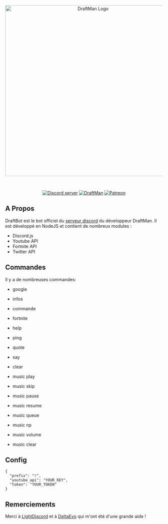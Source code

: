 <div align="center">
  <br />
  <p>
    <a href="https://www.draftman.fr/discord"><img src="https://www.draftman.fr/images/headerlogo.png" width="546" alt="DraftMan Logo" /></a>
  </p>
  <br />
  <p>
    <a href="https://www.draftman.fr/discord"><img src="https://discordapp.com/api/guilds/422112414964908042/embed.png" alt="Discord server" /></a>
    <a href="https://www.draftman.fr"><img src="https://www.draftman.fr/images/badge.svg" alt="DraftMan"/></a>
    <a href="https://www.patreon.com/draftman_dev"><img src="https://img.shields.io/badge/donate-patreon-F96854.svg" alt="Patreon"/></a>
  </p>
</div>

## A Propos
DraftBot est le bot officiel du [serveur discord](https://www.draftman.fr/discord) du développeur DraftMan.
Il est développé en NodeJS et contient de nombreux modules :
- Discord.js
- Youtube API
- Fortnite API
- Twitter API

## Commandes
Il y a de nombreuses commandes:
 - google
 - infos
 - commande
 - fortnite
 - help
 - ping
 - quote
 - say
 - clear
 
 - music play
 - music skip
 - music pause
 - music resume
 - music queue
 - music np
 - music volume
 - music clear
 
 
## Config

```
{
  "prefix": "!",
  "youtube_api": "YOUR_KEY",
  "token": "YOUR_TOKEN"
}
```

## Remerciements
Merci à [LightDiscord](https://github.com/LightDiscord) et à [DeltaEvo](https://github.com/DeltaEvo) qui m'ont été d'une grande aide !